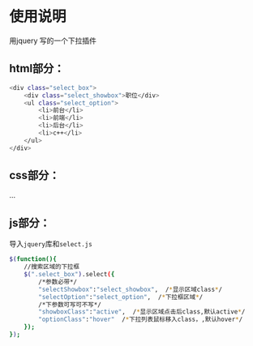 ﻿# 使用说明

用jquery 写的一个下拉插件


## html部分：
```bash
<div class="select_box">
	<div class="select_showbox">职位</div>
	<ul class="select_option">
		<li>前台</li>
		<li>前端</li>
		<li>后台</li>
		<li>c++</li>
	</ul>
</div>
```


## css部分：
...



## js部分：
导入`jquery`库和`select.js`
```bash
$(function(){
	//搜索区域的下拉框
	$(".select_box").select({
	    /*参数必带*/
	    "selectShowbox":"select_showbox",  /*显示区域class*/
	    "selectOption":"select_option",  /*下拉框区域*/
	    /*下参数可写可不写*/
	    "showboxClass":"active",  /*显示区域点击后class,默认active*/
	    "optionClass":"hover"  /*下拉列表鼠标移入class，,默认hover*/
	});
});
```
